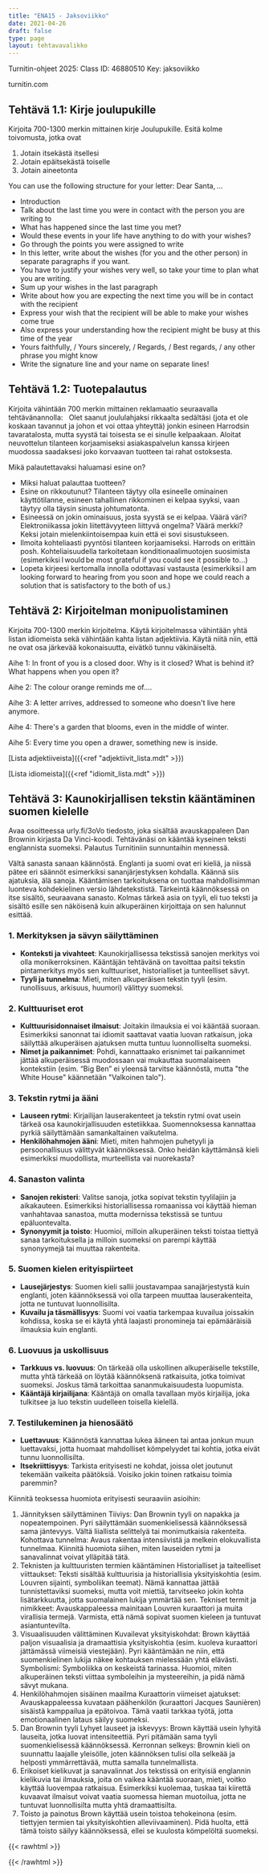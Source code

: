 ```yaml
---
title: "ENA15 - Jaksoviikko"
date: 2021-04-26
draft: false
type: page
layout: tehtavavalikko
---
```


Turnitin-ohjeet 2025:
Class ID: 46880510
Key: jaksoviikko

turnitin.com

## Tehtävä 1.1: Kirje joulupukille

Kirjoita 700-1300 merkin mittainen kirje Joulupukille.
Esitä kolme toivomusta, jotka ovat 
1. Jotain itsekästä itsellesi 
2. Jotain epäitsekästä toiselle 
3. Jotain aineetonta 

You can use the following structure for your letter:
Dear Santa, … 
* Introduction 
* Talk about the last time you were in contact with the person you are writing to 
* What has happened since the last time you met? 
* Would these events in your life have anything to do with your wishes? 
* Go through the points you were assigned to write 
* In this letter, write about the wishes (for you and the other person) in separate paragraphs if you want. 
* You have to justify your wishes very well, so take your time to plan what you are writing. 
* Sum up your wishes in the last paragraph 
* Write about how you are expecting the next time you will be in contact with the recipient 
* Express your wish that the recipient will be able to make your wishes come true 
* Also express your understanding how the recipient might be busy at this time of the year 
* Yours faithfully, / Yours sincerely, / Regards, / Best regards, / any other phrase you might know 
* Write the signature line and your name on separate lines! 

## Tehtävä 1.2: Tuotepalautus

Kirjoita vähintään 700 merkin mittainen reklamaatio seuraavalla tehtävänannolla:  
Olet saanut joululahjaksi rikkaalta sedältäsi (jota et ole koskaan tavannut ja johon et voi ottaa yhteyttä) jonkin esineen Harrodsin tavaratalosta, mutta syystä tai toisesta se ei sinulle kelpaakaan. Aloitat neuvottelun tilanteen korjaamiseksi asiakaspalvelun kanssa kirjeen muodossa saadaksesi joko korvaavan tuotteen tai rahat ostoksesta. 

Mikä palautettavaksi haluamasi esine on? 
* Miksi haluat palauttaa tuotteen? 
* Esine on rikkoutunut? Tilanteen täytyy olla esineelle ominainen käyttötilanne, esineen tahallinen rikkominen ei kelpaa syyksi, vaan täytyy olla täysin sinusta johtumatonta. 
* Esineessä on jokin ominaisuus, josta syystä se ei kelpaa. Väärä väri? Elektroniikassa jokin liitettävyyteen liittyvä ongelma? Väärä merkki? Keksi jotain mielenkiintoisempaa kuin että ei sovi sisustukseen. 
* Ilmoita kohteliaasti pyyntösi tilanteen korjaamiseksi. Harrods on erittäin posh. Kohteliaisuudella tarkoitetaan konditionaalimuotojen suosimista (esimerkiksi I would be most grateful if you could see it possible to...) 
* Lopeta kirjeesi kertomalla innolla odottavasi vastausta (esimerkiksi I am looking forward to hearing from you soon and hope we could reach a solution that is satisfactory to the both of us.)

## Tehtävä 2: Kirjoitelman monipuolistaminen

Kirjoita 700-1300 merkin kirjoitelma. Käytä kirjoitelmassa vähintään yhtä listan idiomeista sekä vähintään kahta listan adjektiivia. Käytä niitä niin, että ne ovat osa järkevää kokonaisuutta, eivätkö tunnu väkinäiseltä.

Aihe 1: In front of you is a closed door. Why is it closed? What is behind it? What happens when you open it?

Aihe 2: The colour orange reminds me of….

Aihe 3: A letter arrives, addressed to someone who doesn't live here anymore.

Aihe 4: There's a garden that blooms, even in the middle of winter.

Aihe 5: Every time you open a drawer, something new is inside.

[Lista adjektiiveista]({{<ref "adjektiivit_lista.mdt" >}})

[Lista idiomeista]({{<ref "idiomit_lista.mdt" >}})

## Tehtävä 3: Kaunokirjallisen tekstin kääntäminen suomen kielelle

Avaa osoitteessa urly.fi/3oVo tiedosto, joka sisältää avauskappaleen Dan Brownin kirjasta Da Vinci-koodi. Tehtävänäsi on kääntää kyseinen teksti englannista suomeksi. Palautus Turnitiniin sunnuntaihin mennessä.

Vältä sanasta sanaan käännöstä. Englanti ja suomi ovat eri kieliä, ja niissä pätee eri säännöt esimerkiksi sananjärjestyksen kohdalla. Käännä siis ajatuksia, älä sanoja. Kääntämisen tarkoituksena on tuottaa mahdollisimman luonteva kohdekielinen versio lähdetekstistä. Tärkeintä käännöksessä on itse sisältö, seuraavana sanasto. Kolmas tärkeä asia on tyyli, eli tuo teksti ja sisältö esille sen näköisenä kuin alkuperäinen kirjoittaja on sen halunnut esittää.

### 1. **Merkityksen ja sävyn säilyttäminen**
   - **Konteksti ja vivahteet**: Kaunokirjallisessa tekstissä sanojen merkitys voi olla monikerroksinen. Kääntäjän tehtävänä on tavoittaa paitsi tekstin pintamerkitys myös sen kulttuuriset, historialliset ja tunteelliset sävyt.
   - **Tyyli ja tunnelma**: Mieti, miten alkuperäisen tekstin tyyli (esim. runollisuus, arkisuus, huumori) välittyy suomeksi.

### 2. **Kulttuuriset erot**
   - **Kulttuurisidonnaiset ilmaisut**: Joitakin ilmauksia ei voi kääntää suoraan. Esimerkiksi sanonnat tai idiomit saattavat vaatia luovan ratkaisun, joka säilyttää alkuperäisen ajatuksen mutta tuntuu luonnolliselta suomeksi.
   - **Nimet ja paikannimet**: Pohdi, kannattaako erisnimet tai paikannimet jättää alkuperäisessä muodossaan vai mukauttaa suomalaiseen kontekstiin (esim. “Big Ben” ei yleensä tarvitse käännöstä, mutta "the White House" käännetään "Valkoinen talo").

### 3. **Tekstin rytmi ja ääni**
   - **Lauseen rytmi**: Kirjailijan lauserakenteet ja tekstin rytmi ovat usein tärkeä osa kaunokirjallisuuden estetiikkaa. Suomennoksessa kannattaa pyrkiä säilyttämään samankaltainen vaikutelma.
   - **Henkilöhahmojen ääni**: Mieti, miten hahmojen puhetyyli ja persoonallisuus välittyvät käännöksessä. Onko heidän käyttämänsä kieli esimerkiksi muodollista, murteellista vai nuorekasta?

### 4. **Sanaston valinta**
   - **Sanojen rekisteri**: Valitse sanoja, jotka sopivat tekstin tyylilajiin ja aikakauteen. Esimerkiksi historiallisessa romaanissa voi käyttää hieman vanhahtavaa sanastoa, mutta modernissa tekstissä se tuntuu epäluontevalta.
   - **Synonyymit ja toisto**: Huomioi, milloin alkuperäinen teksti toistaa tiettyä sanaa tarkoituksella ja milloin suomeksi on parempi käyttää synonyymejä tai muuttaa rakenteita.

### 5. **Suomen kielen erityispiirteet**
   - **Lausejärjestys**: Suomen kieli sallii joustavampaa sanajärjestystä kuin englanti, joten käännöksessä voi olla tarpeen muuttaa lauserakenteita, jotta ne tuntuvat luonnollisilta.
   - **Kuvailu ja täsmällisyys**: Suomi voi vaatia tarkempaa kuvailua joissakin kohdissa, koska se ei käytä yhtä laajasti pronomineja tai epämääräisiä ilmauksia kuin englanti.

### 6. **Luovuus ja uskollisuus**
   - **Tarkkuus vs. luovuus**: On tärkeää olla uskollinen alkuperäiselle tekstille, mutta yhtä tärkeää on löytää käännöksenä ratkaisuita, jotka toimivat suomeksi. Joskus tämä tarkoittaa sananmukaisuudesta luopumista.
   - **Kääntäjä kirjailijana**: Kääntäjä on omalla tavallaan myös kirjailija, joka tulkitsee ja luo tekstin uudelleen toisella kielellä.

### 7. **Testilukeminen ja hienosäätö**
   - **Luettavuus**: Käännöstä kannattaa lukea ääneen tai antaa jonkun muun luettavaksi, jotta huomaat mahdolliset kömpelyydet tai kohtia, jotka eivät tunnu luonnollisilta.
   - **Itsekriittisyys**: Tarkista erityisesti ne kohdat, joissa olet joutunut tekemään vaikeita päätöksiä. Voisiko jokin toinen ratkaisu toimia paremmin?

Kiinnitä teoksessa huomiota erityisesti seuraaviin asioihin:

1. Jännityksen säilyttäminen
Tiiviys: Dan Brownin tyyli on napakka ja nopeatempoinen. Pyri säilyttämään suomenkielisessä käännöksessä sama jäntevyys. Vältä liiallista selittelyä tai monimutkaisia rakenteita.
Kohottava tunnelma: Avaus rakentaa intensiivistä ja melkein elokuvallista tunnelmaa. Kiinnitä huomiota siihen, miten lauseiden rytmi ja sanavalinnat voivat ylläpitää tätä.
2. Teknisten ja kulttuuristen termien kääntäminen
Historialliset ja taiteelliset viittaukset: Teksti sisältää kulttuurisia ja historiallisia yksityiskohtia (esim. Louvren sijainti, symboliikan teemat). Nämä kannattaa jättää tunnistettaviksi suomeksi, mutta voit miettiä, tarvitseeko jokin kohta lisätarkkuutta, jotta suomalainen lukija ymmärtää sen.
Tekniset termit ja nimikkeet: Avauskappaleessa mainitaan Louvren kuraattori ja muita virallisia termejä. Varmista, että nämä sopivat suomen kieleen ja tuntuvat asiantuntevilta.
3. Visuaalisuuden välittäminen
Kuvailevat yksityiskohdat: Brown käyttää paljon visuaalisia ja dramaattisia yksityiskohtia (esim. kuoleva kuraattori jättämässä viimeisiä viestejään). Pyri kääntämään ne niin, että suomenkielinen lukija näkee kohtauksen mielessään yhtä elävästi.
Symbolismi: Symboliikka on keskeistä tarinassa. Huomioi, miten alkuperäinen teksti viittaa symboleihin ja mysteereihin, ja pidä nämä sävyt mukana.
4. Henkilöhahmojen sisäinen maailma
Kuraattorin viimeiset ajatukset: Avauskappaleessa kuvataan päähenkilön (kuraattori Jacques Saunièren) sisäistä kamppailua ja epätoivoa. Tämä vaatii tarkkaa työtä, jotta emotionaalinen lataus säilyy suomeksi.
5. Dan Brownin tyyli
Lyhyet lauseet ja iskevyys: Brown käyttää usein lyhyitä lauseita, jotka luovat intensiteettiä. Pyri pitämään sama tyyli suomenkielisessä käännöksessä.
Kerronnan selkeys: Brownin kieli on suunnattu laajalle yleisölle, joten käännöksen tulisi olla selkeää ja helposti ymmärrettävää, mutta samalla tunnelmallista.
6. Erikoiset kielikuvat ja sanavalinnat
Jos tekstissä on erityisiä englannin kielikuvia tai ilmauksia, joita on vaikea kääntää suoraan, mieti, voitko käyttää luovempaa ratkaisua. Esimerkiksi kuolemaa, tuskaa tai kiirettä kuvaavat ilmaisut voivat vaatia suomessa hieman muotoilua, jotta ne tuntuvat luonnollisilta mutta yhtä dramaattisilta.
7. Toisto ja painotus
Brown käyttää usein toistoa tehokeinona (esim. tiettyjen termien tai yksityiskohtien alleviivaaminen). Pidä huolta, että tämä toisto säilyy käännöksessä, ellei se kuulosta kömpelöltä suomeksi.


{{< rawhtml >}}
<style>
#hello{
    background: url(/img/kansikuvat/kurssivalikot/ena15.jpg)
}

#hello h {
    font-size: 2.5em!important;
}
</style>
{{< /rawhtml >}}
